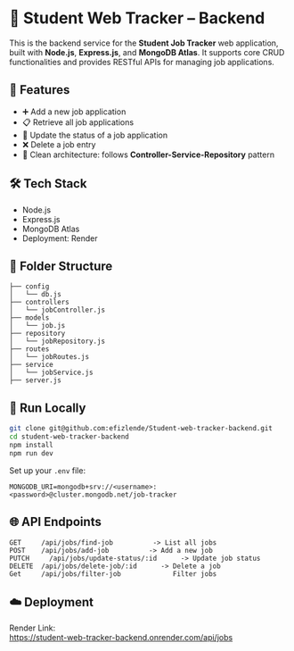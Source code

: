 # 🎯 Student Web Tracker – Backend

This is the backend service for the **Student Job Tracker** web application, built with **Node.js**, **Express.js**, and **MongoDB Atlas**. It supports core CRUD functionalities and provides RESTful APIs for managing job applications.

## 🚀 Features

- ➕ Add a new job application
- 📋 Retrieve all job applications
- 🔄 Update the status of a job application
- ❌ Delete a job entry
- 🧠 Clean architecture: follows **Controller-Service-Repository** pattern

## 🛠️ Tech Stack

- Node.js
- Express.js
- MongoDB Atlas
- Deployment: Render

## 📁 Folder Structure

```
├── config
│   └── db.js
├── controllers
│   └── jobController.js
├── models
│   └── job.js
├── repository
│   └── jobRepository.js
├── routes
│   └── jobRoutes.js
├── service
│   └── jobService.js
├── server.js
```

## 🧪 Run Locally

```bash
git clone git@github.com:efizlende/Student-web-tracker-backend.git
cd student-web-tracker-backend
npm install
npm run dev
```

Set up your `.env` file:
```
MONGODB_URI=mongodb+srv://<username>:<password>@cluster.mongodb.net/job-tracker
```

## 🌐 API Endpoints

```http
GET     /api/jobs/find-job          -> List all jobs
POST    /api/jobs/add-job          -> Add a new job
PUTCH     /api/jobs/update-status/:id      -> Update job status
DELETE  /api/jobs/delete-job/:id      -> Delete a job
Get     /api/jobs/filter-job             Filter jobs
```

## ☁️ Deployment

Render Link:  
https://student-web-tracker-backend.onrender.com/api/jobs

